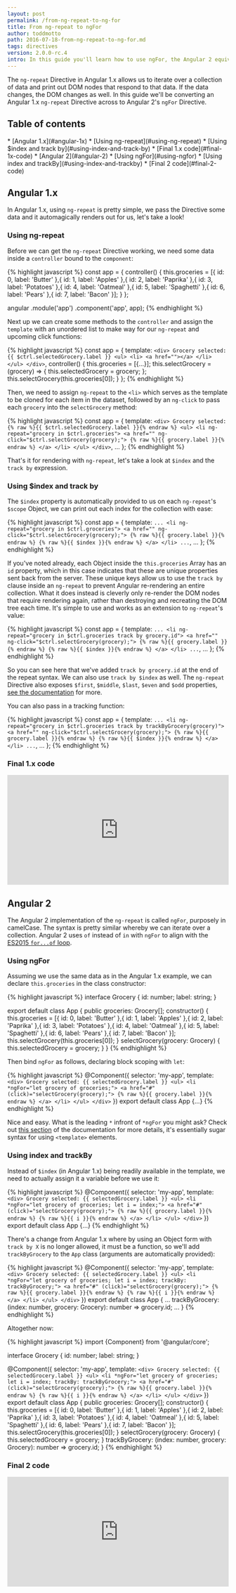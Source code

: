 ```yaml
---
layout: post
permalink: /from-ng-repeat-to-ng-for
title: From ng-repeat to ngFor
author: toddmotto
path: 2016-07-18-from-ng-repeat-to-ng-for.md
tags: directives
version: 2.0.0-rc.4
intro: In this guide you'll learn how to use ngFor, the Angular 2 equivalent for ng-repeat.
---
```


The `ng-repeat` Directive in Angular 1.x allows us to iterate over a collection of data and print out DOM nodes that respond to that data. If the data changes, the DOM changes as well. In this guide we'll be converting an Angular 1.x `ng-repeat` Directive across to Angular 2's `ngFor` Directive.

## Table of contents

<div class="contents" markdown="1">
* [Angular 1.x](#angular-1x)
  * [Using ng-repeat](#using-ng-repeat)
  * [Using $index and track by](#using-index-and-track-by)
  * [Final 1.x code](#final-1x-code)
* [Angular 2](#angular-2)
  * [Using ngFor](#using-ngfor)
  * [Using index and trackBy](#using-index-and-trackby)
  * [Final 2 code](#final-2-code)
</div>

## Angular 1.x

In Angular 1.x, using `ng-repeat` is pretty simple, we pass the Directive some data and it automagically renders out for us, let's take a look!

### Using ng-repeat

Before we can get the `ng-repeat` Directive working, we need some data inside a `controller` bound to the `component`:

{% highlight javascript %}
const app = {
  controller() {
    this.groceries = [{
      id: 0, label: 'Butter'
    },{
      id: 1, label: 'Apples'
    },{
      id: 2, label: 'Paprika'
    },{
      id: 3, label: 'Potatoes'
    },{
      id: 4, label: 'Oatmeal'
    },{
      id: 5, label: 'Spaghetti'
    },{
      id: 6, label: 'Pears'
    },{
      id: 7, label: 'Bacon'
    }];
  }
};

angular
  .module('app')
  .component('app', app);
{% endhighlight %}

Next up we can create some methods to the `controller` and assign the `template` with an unordered list to make way for our `ng-repeat` and upcoming click functions:

{% highlight javascript %}
const app = {
  template: `
    <div>
      Grocery selected: {{ $ctrl.selectedGrocery.label }}
      <ul>
        <li>
          <a href=""></a>
        </li>
      </ul>
    </div>
  `,
  controller() {
    this.groceries = [{...}];
    this.selectGrocery = (grocery) => {
      this.selectedGrocery = grocery;
    };
    this.selectGrocery(this.groceries[0]);
  }
};
{% endhighlight %}

Then, we need to assign `ng-repeat` to the `<li>` which serves as the template to be cloned for each item in the dataset, followed by an `ng-click` to pass each `grocery` into the `selectGrocery` method:

{% highlight javascript %}
const app = {
  template: `
    <div>
      Grocery selected: {% raw %}{{ $ctrl.selectedGrocery.label }}{% endraw %}
      <ul>
        <li ng-repeat="grocery in $ctrl.groceries">
          <a href="" ng-click="$ctrl.selectGrocery(grocery);">
            {% raw %}{{ grocery.label }}{% endraw %}
          </a>
        </li>
      </ul>
    </div>
  `,
  ...
};
{% endhighlight %}

That's it for rendering with `ng-repeat`, let's take a look at `$index` and the `track by` expression.

### Using $index and track by

The `$index` property is automatically provided to us on each `ng-repeat`'s `$scope` Object, we can print out each index for the collection with ease:

{% highlight javascript %}
const app = {
  template: `
    ...
        <li ng-repeat="grocery in $ctrl.groceries">
          <a href="" ng-click="$ctrl.selectGrocery(grocery);">
            {% raw %}{{ grocery.label }}{% endraw %} {% raw %}{{ $index }}{% endraw %}
          </a>
        </li>
    ...
  `,
  ...
};
{% endhighlight %}

If you've noted already, each Object inside the `this.groceries` Array has an `id` property, which in this case indicates that these are unique properties sent back from the server. These unique keys allow us to use the `track by` clause inside an `ng-repeat` to prevent Angular re-rendering an entire collection. What it does instead is cleverly only re-render the DOM nodes that require rendering again, rather than destroying and recreating the DOM tree each time. It's simple to use and works as an extension to `ng-repeat`'s value:

{% highlight javascript %}
const app = {
  template: `
    ...
        <li ng-repeat="grocery in $ctrl.groceries track by grocery.id">
          <a href="" ng-click="$ctrl.selectGrocery(grocery);">
            {% raw %}{{ grocery.label }}{% endraw %} {% raw %}{{ $index }}{% endraw %}
          </a>
        </li>
    ...
  `,
  ...
};
{% endhighlight %}

So you can see here that we've added `track by grocery.id` at the end of the repeat syntax. We can also use `track by $index` as well. The `ng-repeat` Directive also exposes `$first`, `$middle`, `$last`, `$even` and `$odd` properties, [see the documentation](https://docs.angularjs.org/api/ng/directive/ngRepeat) for more.

You can also pass in a tracking function:

{% highlight javascript %}
const app = {
  template: `
    ...
        <li ng-repeat="grocery in $ctrl.groceries track by trackByGrocery(grocery)">
          <a href="" ng-click="$ctrl.selectGrocery(grocery);">
            {% raw %}{{ grocery.label }}{% endraw %} {% raw %}{{ $index }}{% endraw %}
          </a>
        </li>
    ...
  `,
  ...
};
{% endhighlight %}

### Final 1.x code

<iframe src="https://embed.plnkr.co/3PwShL15MWfWvTziuYeS/" frameborder="0" border="0" cellspacing="0" cellpadding="0" width="100%" height="250"></iframe>

## Angular 2

The Angular 2 implementation of the `ng-repeat` is called `ngFor`, purposely in camelCase. The syntax is pretty similar whereby we can iterate over a collection. Angular 2 uses `of` instead of `in` with `ngFor` to align with the [ES2015 `for...of` loop](https://developer.mozilla.org/en/docs/Web/JavaScript/Reference/Statements/for...of).

### Using ngFor

Assuming we use the same data as in the Angular 1.x example, we can declare `this.groceries` in the class constructor:

{% highlight javascript %}
interface Grocery {
  id: number;
  label: string;
}

export default class App {
  public groceries: Grocery[];
  constructor() {
    this.groceries = [{
      id: 0, label: 'Butter'
    },{
      id: 1, label: 'Apples'
    },{
      id: 2, label: 'Paprika'
    },{
      id: 3, label: 'Potatoes'
    },{
      id: 4, label: 'Oatmeal'
    },{
      id: 5, label: 'Spaghetti'
    },{
      id: 6, label: 'Pears'
    },{
      id: 7, label: 'Bacon'
    }];
    this.selectGrocery(this.groceries[0]);
  }
  selectGrocery(grocery: Grocery) {
    this.selectedGrocery = grocery;
  }
}
{% endhighlight %}

Then bind `ngFor` as follows, declaring block scoping with `let`:

{% highlight javascript %}
@Component({
  selector: 'my-app',
  template: `
    <div>
      Grocery selected: {{ selectedGrocery.label }}
      <ul>
        <li *ngFor="let grocery of groceries;">
          <a href="#" (click)="selectGrocery(grocery);">
            {% raw %}{{ grocery.label }}{% endraw %}
          </a>
        </li>
      </ul>
    </div>
  `
})
export default class App {...}
{% endhighlight %}

Nice and easy. What is the leading `*` infront of `*ngFor` you might ask? Check out [this section](https://angular.io/docs/ts/latest/guide/template-syntax.html#!#-and-lt-template-gt-) of the documentation for more details, it's essentially sugar syntax for using `<template>` elements.

### Using index and trackBy

Instead of `$index` (in Angular 1.x) being readily available in the template, we need to actually assign it a variable before we use it:

{% highlight javascript %}
@Component({
  selector: 'my-app',
  template: `
    <div>
      Grocery selected: {{ selectedGrocery.label }}
      <ul>
        <li *ngFor="let grocery of groceries; let i = index;">
          <a href="#" (click)="selectGrocery(grocery);">
            {% raw %}{{ grocery.label }}{% endraw %} {% raw %}{{ i }}{% endraw %}
          </a>
        </li>
      </ul>
    </div>
  `
})
export default class App {...}
{% endhighlight %}

There's a change from Angular 1.x where by using an Object form with `track by X` is no longer allowed, it must be a function, so we'll add `trackByGrocery` to the `App` class (arguments are automatically provided):

{% highlight javascript %}
@Component({
  selector: 'my-app',
  template: `
    <div>
      Grocery selected: {{ selectedGrocery.label }}
      <ul>
        <li *ngFor="let grocery of groceries; let i = index; trackBy: trackByGrocery;">
          <a href="#" (click)="selectGrocery(grocery);">
            {% raw %}{{ grocery.label }}{% endraw %} {% raw %}{{ i }}{% endraw %}
          </a>
        </li>
      </ul>
    </div>
  `
})
export default class App {
  ...
  trackByGrocery: (index: number, grocery: Grocery): number => grocery.id;
  ...
}
{% endhighlight %}

Altogether now:

{% highlight javascript %}
import {Component} from '@angular/core';

interface Grocery {
  id: number;
  label: string;
}

@Component({
  selector: 'my-app',
  template: `
    <div>
      Grocery selected: {{ selectedGrocery.label }}
      <ul>
        <li *ngFor="let grocery of groceries; let i = index; trackBy: trackByGrocery;">
          <a href="#" (click)="selectGrocery(grocery);">
            {% raw %}{{ grocery.label }}{% endraw %} {% raw %}{{ i }}{% endraw %}
          </a>
        </li>
      </ul>
    </div>
  `
})
export default class App {
  public groceries: Grocery[];
  constructor() {
    this.groceries = [{
      id: 0, label: 'Butter'
    },{
      id: 1, label: 'Apples'
    },{
      id: 2, label: 'Paprika'
    },{
      id: 3, label: 'Potatoes'
    },{
      id: 4, label: 'Oatmeal'
    },{
      id: 5, label: 'Spaghetti'
    },{
      id: 6, label: 'Pears'
    },{
      id: 7, label: 'Bacon'
    }];
    this.selectGrocery(this.groceries[0]);
  }
  selectGrocery(grocery: Grocery) {
    this.selectedGrocery = grocery;
  }
  trackByGrocery: (index: number, grocery: Grocery): number => grocery.id;
}
{% endhighlight %}

### Final 2 code

<iframe src="https://embed.plnkr.co/rMdwdFk5mdBlcX6BK92j/" frameborder="0" border="0" cellspacing="0" cellpadding="0" width="100%" height="250"></iframe>
